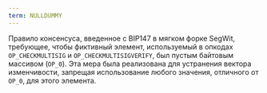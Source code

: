```yaml
---
term: NULLDUMMY
---
```


Правило консенсуса, введенное с BIP147 в мягком форке SegWit, требующее, чтобы фиктивный элемент, используемый в опкодах `OP_CHECKMULTISIG` и `OP_CHECKMULTISIGVERIFY`, был пустым байтовым массивом (`OP_0`). Эта мера была реализована для устранения вектора изменчивости, запрещая использование любого значения, отличного от `OP_0`, для этого элемента.